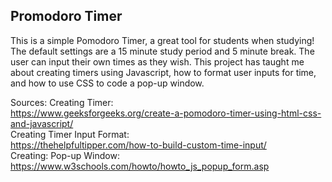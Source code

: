 ## Promodoro Timer
This is a simple Pomodoro Timer, a great tool for students when studying! The default settings are a 15 minute study period and 5 minute break. The user can input their own times as they wish. 
This project has taught me about creating timers using Javascript, how to format user inputs for time, and how to use CSS to code a pop-up window. 

Sources: 
Creating Timer:  
https://www.geeksforgeeks.org/create-a-pomodoro-timer-using-html-css-and-javascript/  
Creating Timer Input Format:  
https://thehelpfultipper.com/how-to-build-custom-time-input/  
Creating: Pop-up Window:  
https://www.w3schools.com/howto/howto_js_popup_form.asp  

